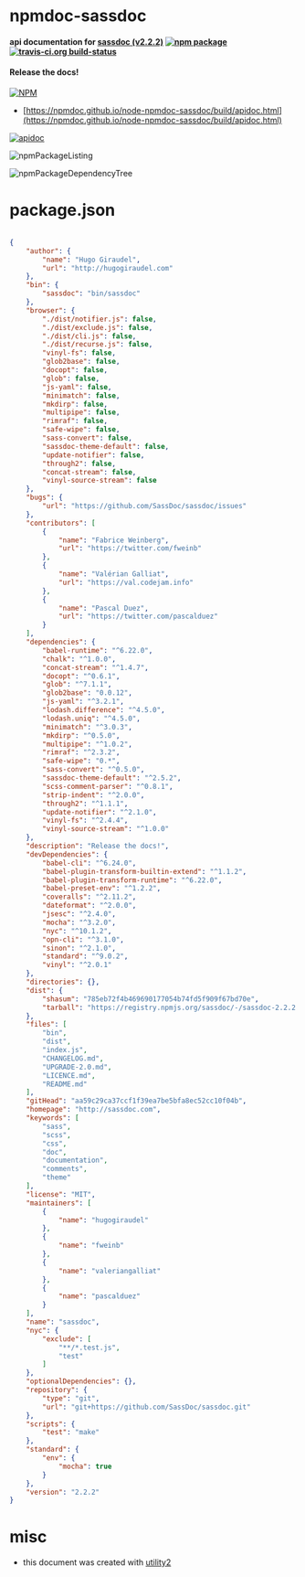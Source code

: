 # npmdoc-sassdoc

#### api documentation for  [sassdoc (v2.2.2)](http://sassdoc.com)  [![npm package](https://img.shields.io/npm/v/npmdoc-sassdoc.svg?style=flat-square)](https://www.npmjs.org/package/npmdoc-sassdoc) [![travis-ci.org build-status](https://api.travis-ci.org/npmdoc/node-npmdoc-sassdoc.svg)](https://travis-ci.org/npmdoc/node-npmdoc-sassdoc)

#### Release the docs!

[![NPM](https://nodei.co/npm/sassdoc.png?downloads=true&downloadRank=true&stars=true)](https://www.npmjs.com/package/sassdoc)

- [https://npmdoc.github.io/node-npmdoc-sassdoc/build/apidoc.html](https://npmdoc.github.io/node-npmdoc-sassdoc/build/apidoc.html)

[![apidoc](https://npmdoc.github.io/node-npmdoc-sassdoc/build/screenCapture.buildCi.browser.%252Ftmp%252Fbuild%252Fapidoc.html.png)](https://npmdoc.github.io/node-npmdoc-sassdoc/build/apidoc.html)

![npmPackageListing](https://npmdoc.github.io/node-npmdoc-sassdoc/build/screenCapture.npmPackageListing.svg)

![npmPackageDependencyTree](https://npmdoc.github.io/node-npmdoc-sassdoc/build/screenCapture.npmPackageDependencyTree.svg)



# package.json

```json

{
    "author": {
        "name": "Hugo Giraudel",
        "url": "http://hugogiraudel.com"
    },
    "bin": {
        "sassdoc": "bin/sassdoc"
    },
    "browser": {
        "./dist/notifier.js": false,
        "./dist/exclude.js": false,
        "./dist/cli.js": false,
        "./dist/recurse.js": false,
        "vinyl-fs": false,
        "glob2base": false,
        "docopt": false,
        "glob": false,
        "js-yaml": false,
        "minimatch": false,
        "mkdirp": false,
        "multipipe": false,
        "rimraf": false,
        "safe-wipe": false,
        "sass-convert": false,
        "sassdoc-theme-default": false,
        "update-notifier": false,
        "through2": false,
        "concat-stream": false,
        "vinyl-source-stream": false
    },
    "bugs": {
        "url": "https://github.com/SassDoc/sassdoc/issues"
    },
    "contributors": [
        {
            "name": "Fabrice Weinberg",
            "url": "https://twitter.com/fweinb"
        },
        {
            "name": "Valérian Galliat",
            "url": "https://val.codejam.info"
        },
        {
            "name": "Pascal Duez",
            "url": "https://twitter.com/pascalduez"
        }
    ],
    "dependencies": {
        "babel-runtime": "^6.22.0",
        "chalk": "^1.0.0",
        "concat-stream": "^1.4.7",
        "docopt": "^0.6.1",
        "glob": "^7.1.1",
        "glob2base": "0.0.12",
        "js-yaml": "^3.2.1",
        "lodash.difference": "^4.5.0",
        "lodash.uniq": "^4.5.0",
        "minimatch": "^3.0.3",
        "mkdirp": "^0.5.0",
        "multipipe": "^1.0.2",
        "rimraf": "^2.3.2",
        "safe-wipe": "0.*",
        "sass-convert": "^0.5.0",
        "sassdoc-theme-default": "^2.5.2",
        "scss-comment-parser": "^0.8.1",
        "strip-indent": "^2.0.0",
        "through2": "^1.1.1",
        "update-notifier": "^2.1.0",
        "vinyl-fs": "^2.4.4",
        "vinyl-source-stream": "^1.0.0"
    },
    "description": "Release the docs!",
    "devDependencies": {
        "babel-cli": "^6.24.0",
        "babel-plugin-transform-builtin-extend": "^1.1.2",
        "babel-plugin-transform-runtime": "^6.22.0",
        "babel-preset-env": "^1.2.2",
        "coveralls": "^2.11.2",
        "dateformat": "^2.0.0",
        "jsesc": "^2.4.0",
        "mocha": "^3.2.0",
        "nyc": "^10.1.2",
        "opn-cli": "^3.1.0",
        "sinon": "^2.1.0",
        "standard": "^9.0.2",
        "vinyl": "^2.0.1"
    },
    "directories": {},
    "dist": {
        "shasum": "785eb72f4b469690177054b74fd5f909f67bd70e",
        "tarball": "https://registry.npmjs.org/sassdoc/-/sassdoc-2.2.2.tgz"
    },
    "files": [
        "bin",
        "dist",
        "index.js",
        "CHANGELOG.md",
        "UPGRADE-2.0.md",
        "LICENCE.md",
        "README.md"
    ],
    "gitHead": "aa59c29ca37ccf1f39ea7be5bfa8ec52cc10f04b",
    "homepage": "http://sassdoc.com",
    "keywords": [
        "sass",
        "scss",
        "css",
        "doc",
        "documentation",
        "comments",
        "theme"
    ],
    "license": "MIT",
    "maintainers": [
        {
            "name": "hugogiraudel"
        },
        {
            "name": "fweinb"
        },
        {
            "name": "valeriangalliat"
        },
        {
            "name": "pascalduez"
        }
    ],
    "name": "sassdoc",
    "nyc": {
        "exclude": [
            "**/*.test.js",
            "test"
        ]
    },
    "optionalDependencies": {},
    "repository": {
        "type": "git",
        "url": "git+https://github.com/SassDoc/sassdoc.git"
    },
    "scripts": {
        "test": "make"
    },
    "standard": {
        "env": {
            "mocha": true
        }
    },
    "version": "2.2.2"
}
```



# misc
- this document was created with [utility2](https://github.com/kaizhu256/node-utility2)
